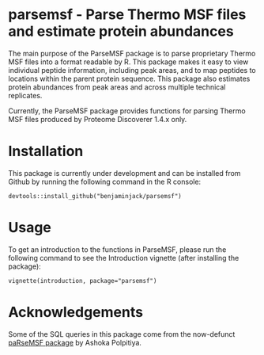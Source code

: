 # parsemsf - Parse Thermo MSF files and estimate protein abundances

The main purpose of the ParseMSF package is to parse proprietary Thermo MSF files into a format readable by R. This package makes it easy to view individual peptide information, including peak areas, and to map peptides to locations within the parent protein sequence. This package also estimates protein abundances from peak areas and across multiple technical replicates.

Currently, the ParseMSF package provides functions for parsing Thermo MSF files produced by Proteome Discoverer 1.4.x only.

# Installation

This package is currently under development and can be installed from Github by running the following command in the R console:

```
devtools::install_github("benjaminjack/parsemsf")
```

# Usage

To get an introduction to the functions in ParseMSF, please run the following command to see the Introduction vignette (after installing the package):

```
vignette(introduction, package="parsemsf")
```

# Acknowledgements

Some of the SQL queries in this package come from the now-defunct [paRseMSF package](https://github.com/ashokapol/parsemsf) by Ashoka Polpitiya.
